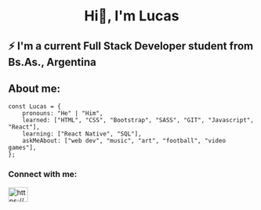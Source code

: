 <h1 align='center'>Hi👋, I'm Lucas</h1>
<h2>⚡ I'm a current Full Stack Developer student from Bs.As., Argentina</h2>
<h2>About me:</h2>

```text
const Lucas = {
    pronouns: "He" | "Him",
    learned: ["HTML", "CSS", "Bootstrap", "SASS", "GIT", "Javascript", "React"],
    learning: ["React Native", "SQL"],
    askMeAbout: ["web dev", "music", "art", "football", "video games"],
};
```
<h3 align="left">Connect with me:</h3>
<p align="left">
<a href="https://www.linkedin.com/in/lucasberardi/" target="blank"><img align="center" src="https://raw.githubusercontent.com/rahuldkjain/github-profile-readme-generator/master/src/images/icons/Social/linked-in-alt.svg" alt="https://www.linkedin.com/in/lucasberardi/" height="30" width="40" /></a>
</p>
